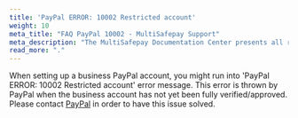```yaml
---
title: 'PayPal ERROR: 10002 Restricted account'
weight: 10
meta_title: "FAQ PayPal 10002 - MultiSafepay Support"
meta_description: "The MultiSafepay Documentation Center presents all relevant information about our Plugins and API. You can also find support pages for Payment Methods, Tools and General Questions as well as the contact details of our Support and Integration Teams."
read_more: "."
---
```


When setting up a business PayPal account, you might run into 'PayPal ERROR: 10002 Restricted account' error message. This error is thrown by PayPal when the business account has not yet been fully verified/approved. Please contact [PayPal](https://www.paypal.com/us/smarthelp/contact-us) in order to have this issue solved.
